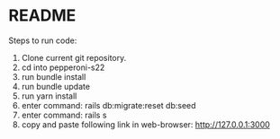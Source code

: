 # README

Steps to run code:
1. Clone current git repository.
2. cd into pepperoni-s22
3. run bundle install
4. run bundle update
5. run yarn install
6. enter command: rails db:migrate:reset db:seed
7. enter command: rails s
8. copy and paste following link in web-browser: http://127.0.0.1:3000
